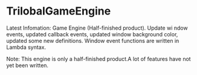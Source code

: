 # TrilobalGameEngine
Latest Infomation: Game Engine (Half-finished product). Update wi ndow events, updated callback events, updated window background color, updated some new definitions. Window event functions are written in Lambda syntax.

Note: This engine is only a half-finished product.A lot of features have not yet been written.
